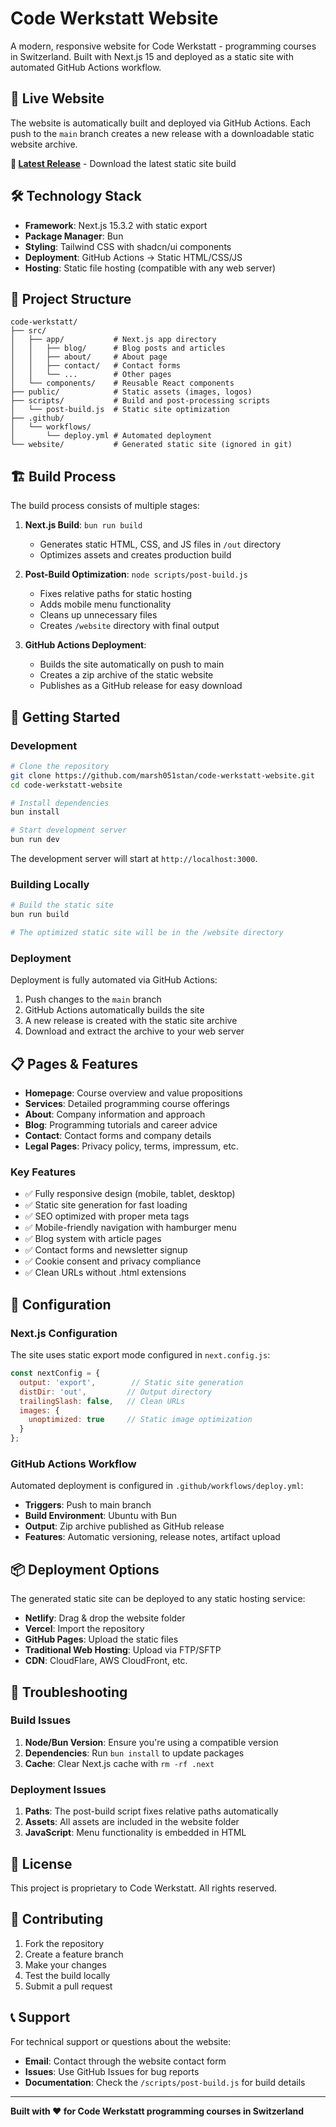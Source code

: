 # Code Werkstatt Website

A modern, responsive website for Code Werkstatt - programming courses in Switzerland. Built with Next.js 15 and deployed as a static site with automated GitHub Actions workflow.

## 🚀 Live Website

The website is automatically built and deployed via GitHub Actions. Each push to the `main` branch creates a new release with a downloadable static website archive.

**📁 [Latest Release](https://github.com/marsh051stan/code-werkstatt-website/releases/latest)** - Download the latest static site build

## 🛠️ Technology Stack

- **Framework**: Next.js 15.3.2 with static export
- **Package Manager**: Bun
- **Styling**: Tailwind CSS with shadcn/ui components
- **Deployment**: GitHub Actions → Static HTML/CSS/JS
- **Hosting**: Static file hosting (compatible with any web server)

## 📁 Project Structure

```
code-werkstatt/
├── src/
│   ├── app/           # Next.js app directory
│   │   ├── blog/      # Blog posts and articles
│   │   ├── about/     # About page
│   │   ├── contact/   # Contact forms
│   │   └── ...        # Other pages
│   └── components/    # Reusable React components
├── public/            # Static assets (images, logos)
├── scripts/           # Build and post-processing scripts
│   └── post-build.js  # Static site optimization
├── .github/
│   └── workflows/
│       └── deploy.yml # Automated deployment
└── website/           # Generated static site (ignored in git)
```

## 🏗️ Build Process

The build process consists of multiple stages:

1. **Next.js Build**: `bun run build`
   - Generates static HTML, CSS, and JS files in `/out` directory
   - Optimizes assets and creates production build

2. **Post-Build Optimization**: `node scripts/post-build.js`
   - Fixes relative paths for static hosting
   - Adds mobile menu functionality
   - Cleans up unnecessary files
   - Creates `/website` directory with final output

3. **GitHub Actions Deployment**:
   - Builds the site automatically on push to main
   - Creates a zip archive of the static website
   - Publishes as a GitHub release for easy download

## 🚀 Getting Started

### Development

```bash
# Clone the repository
git clone https://github.com/marsh051stan/code-werkstatt-website.git
cd code-werkstatt-website

# Install dependencies
bun install

# Start development server
bun run dev
```

The development server will start at `http://localhost:3000`.

### Building Locally

```bash
# Build the static site
bun run build

# The optimized static site will be in the /website directory
```

### Deployment

Deployment is fully automated via GitHub Actions:

1. Push changes to the `main` branch
2. GitHub Actions automatically builds the site
3. A new release is created with the static site archive
4. Download and extract the archive to your web server

## 📋 Pages & Features

- **Homepage**: Course overview and value propositions
- **Services**: Detailed programming course offerings
- **About**: Company information and approach
- **Blog**: Programming tutorials and career advice
- **Contact**: Contact forms and company details
- **Legal Pages**: Privacy policy, terms, impressum, etc.

### Key Features

- ✅ Fully responsive design (mobile, tablet, desktop)
- ✅ Static site generation for fast loading
- ✅ SEO optimized with proper meta tags
- ✅ Mobile-friendly navigation with hamburger menu
- ✅ Blog system with article pages
- ✅ Contact forms and newsletter signup
- ✅ Cookie consent and privacy compliance
- ✅ Clean URLs without .html extensions

## 🔧 Configuration

### Next.js Configuration

The site uses static export mode configured in `next.config.js`:

```javascript
const nextConfig = {
  output: 'export',        // Static site generation
  distDir: 'out',         // Output directory
  trailingSlash: false,   // Clean URLs
  images: {
    unoptimized: true     // Static image optimization
  }
};
```

### GitHub Actions Workflow

Automated deployment is configured in `.github/workflows/deploy.yml`:

- **Triggers**: Push to main branch
- **Build Environment**: Ubuntu with Bun
- **Output**: Zip archive published as GitHub release
- **Features**: Automatic versioning, release notes, artifact upload

## 📦 Deployment Options

The generated static site can be deployed to any static hosting service:

- **Netlify**: Drag & drop the website folder
- **Vercel**: Import the repository
- **GitHub Pages**: Upload the static files
- **Traditional Web Hosting**: Upload via FTP/SFTP
- **CDN**: CloudFlare, AWS CloudFront, etc.

## 🐛 Troubleshooting

### Build Issues

1. **Node/Bun Version**: Ensure you're using a compatible version
2. **Dependencies**: Run `bun install` to update packages
3. **Cache**: Clear Next.js cache with `rm -rf .next`

### Deployment Issues

1. **Paths**: The post-build script fixes relative paths automatically
2. **Assets**: All assets are included in the website folder
3. **JavaScript**: Menu functionality is embedded in HTML

## 📄 License

This project is proprietary to Code Werkstatt. All rights reserved.

## 🤝 Contributing

1. Fork the repository
2. Create a feature branch
3. Make your changes
4. Test the build locally
5. Submit a pull request

## 📞 Support

For technical support or questions about the website:

- **Email**: Contact through the website contact form
- **Issues**: Use GitHub Issues for bug reports
- **Documentation**: Check the `/scripts/post-build.js` for build details

---

**Built with ❤️ for Code Werkstatt programming courses in Switzerland**
